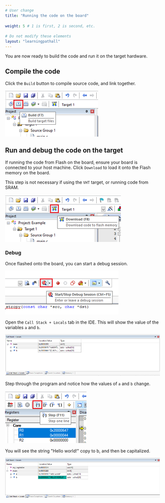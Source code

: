 ```yaml
---
# User change
title: "Running the code on the board" 

weight: 5 # 1 is first, 2 is second, etc.

# Do not modify these elements
layout: "learningpathall"
---
```


You are now ready to build the code and run it on the target hardware.

## Compile the code

Click the `Build` button to compile source code, and link together.

![Build #center](Images/Build.png)

## Run and debug the code on the target

If running the code from Flash on the board, ensure your board is connected to your host machine. Click `Download` to load it onto the Flash memory on the board.

This step is not necessary if using the `VHT` target, or running code from SRAM.

![Flash #center](Images/Flash.png)

### Debug

Once flashed onto the board, you can start a debug session.

![Debug #center](Images/Debug.png)

Open the `Call Stack + Locals` tab in the IDE. This will show the value of the variables `a` and `b`.

![CallStack #center](Images/CallStack.png)

Step through the program and notice how the values of `a` and `b` change.

![Callstack2 #center](Images/CallStack2.png)

You will see the string "Hello world!" copy to b, and then be capitalized.

![CallStack3 #center](Images/CallStack3.png)

